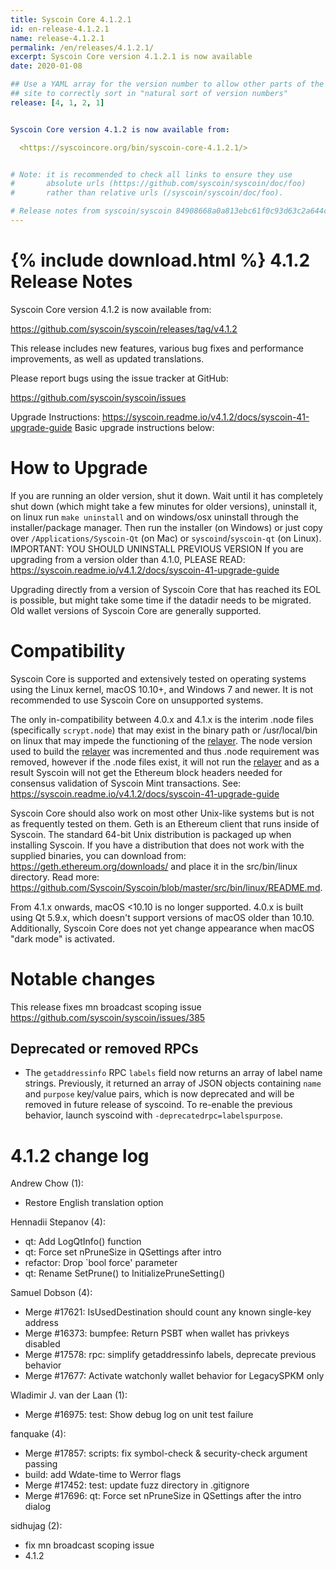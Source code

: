 ```yaml
---
title: Syscoin Core 4.1.2.1
id: en-release-4.1.2.1
name: release-4.1.2.1
permalink: /en/releases/4.1.2.1/
excerpt: Syscoin Core version 4.1.2.1 is now available
date: 2020-01-08

## Use a YAML array for the version number to allow other parts of the
## site to correctly sort in "natural sort of version numbers"
release: [4, 1, 2, 1]


Syscoin Core version 4.1.2 is now available from:

  <https://syscoincore.org/bin/syscoin-core-4.1.2.1/>


# Note: it is recommended to check all links to ensure they use
#       absolute urls (https://github.com/syscoin/syscoin/doc/foo)
#       rather than relative urls (/syscoin/syscoin/doc/foo).

# Release notes from syscoin/syscoin 84908668a0a813ebc61f0c93d63c2a644c677d42
---
```

{% include download.html %}
4.1.2 Release Notes
======================

Syscoin Core version 4.1.2 is now available from:

  https://github.com/syscoin/syscoin/releases/tag/v4.1.2

This release includes new features, various bug fixes and performance
improvements, as well as updated translations.

Please report bugs using the issue tracker at GitHub:

  <https://github.com/syscoin/syscoin/issues>


Upgrade Instructions: https://syscoin.readme.io/v4.1.2/docs/syscoin-41-upgrade-guide
Basic upgrade instructions below:

How to Upgrade
==============

If you are running an older version, shut it down. Wait until it has completely
shut down (which might take a few minutes for older versions), uninstall it, on linux run `make uninstall` and on windows/osx uninstall through the installer/package manager. Then run the
installer (on Windows) or just copy over `/Applications/Syscoin-Qt` (on Mac)
or `syscoind`/`syscoin-qt` (on Linux). IMPORTANT: YOU SHOULD UNINSTALL PREVIOUS VERSION
If you are upgrading from a version older than 4.1.0, PLEASE READ: https://syscoin.readme.io/v4.1.2/docs/syscoin-41-upgrade-guide

Upgrading directly from a version of Syscoin Core that has reached its EOL is
possible, but might take some time if the datadir needs to be migrated.  Old
wallet versions of Syscoin Core are generally supported.

Compatibility
==============

Syscoin Core is supported and extensively tested on operating systems using
the Linux kernel, macOS 10.10+, and Windows 7 and newer. It is not recommended
to use Syscoin Core on unsupported systems.

The only in-compatibility between 4.0.x and 4.1.x is the interim .node files 
(specifically `scrypt.node`) that may exist in the binary path or /usr/local/bin
 on linux that may impede the functioning of the [relayer](https://github.com/Syscoin/relayer).
The node version used to build the [relayer](https://github.com/Syscoin/relayer) 
was incremented and thus .node requirement was removed, however if the .node files 
exist, it will not run the [relayer](https://github.com/Syscoin/relayer) and as a
result Syscoin will not get the Ethereum block headers needed for consensus 
validation of Syscoin Mint transactions. 
See: https://syscoin.readme.io/v4.1.2/docs/syscoin-41-upgrade-guide

Syscoin Core should also work on most other Unix-like systems but is not
as frequently tested on them. Geth is an Ethereum client that runs inside of Syscoin.
The standard 64-bit Unix distribution is packaged up when installing Syscoin. If you
have a distribution that does not work with the supplied binaries, you can download from:
https://geth.ethereum.org/downloads/ and place it in the src/bin/linux directory. Read more:
https://github.com/Syscoin/Syscoin/blob/master/src/bin/linux/README.md.

From 4.1.x onwards, macOS <10.10 is no longer supported. 4.0.x is
built using Qt 5.9.x, which doesn't support versions of macOS older than
10.10. Additionally, Syscoin Core does not yet change appearance when
macOS "dark mode" is activated.

Notable changes
===============

This release fixes mn broadcast scoping issue https://github.com/syscoin/syscoin/issues/385

Deprecated or removed RPCs
--------------------------

- The `getaddressinfo` RPC `labels` field now returns an array of label name
  strings. Previously, it returned an array of JSON objects containing `name` and
  `purpose` key/value pairs, which is now deprecated and will be removed in
  future release of syscoind. To re-enable the previous behavior, launch syscoind with
  `-deprecatedrpc=labelspurpose`.

4.1.2 change log
=================

Andrew Chow (1):
- Restore English translation option

Hennadii Stepanov (4):
- qt: Add LogQtInfo() function
- qt: Force set nPruneSize in QSettings after intro
- refactor: Drop `bool force' parameter
- qt: Rename SetPrune() to InitializePruneSetting()

Samuel Dobson (4):
- Merge #17621: IsUsedDestination should count any known single-key address
- Merge #16373: bumpfee: Return PSBT when wallet has privkeys disabled
- Merge #17578: rpc: simplify getaddressinfo labels, deprecate previous behavior
- Merge #17677: Activate watchonly wallet behavior for LegacySPKM only

Wladimir J. van der Laan (1):
- Merge #16975: test: Show debug log on unit test failure

fanquake (4):
- Merge #17857: scripts: fix symbol-check & security-check argument passing
- build: add Wdate-time to Werror flags
- Merge #17452: test: update fuzz directory in .gitignore
- Merge #17696: qt: Force set nPruneSize in QSettings after the intro dialog

sidhujag (2):
- fix mn broadcast scoping issue
- 4.1.2
